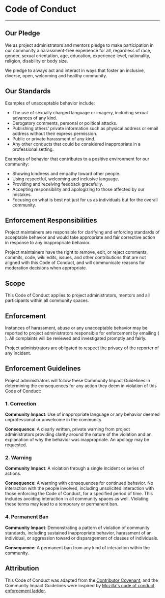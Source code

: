 # Code of Conduct
----
## Our Pledge


We as project administrators and mentors pledge to make participation in our community a harassment-free experience for all, regardless of race, gender, sexual orientation, age, education, experience level, nationality, religion, disability or body size. 

We pledge to always act and interact in ways that foster an inclusive, diverse, open, welcoming and healthy community.

## Our Standards

Examples of unacceptable behavior include: 

* The use of sexually charged language or imagery, including sexual advances of any kind. 
* Derogatory comments, personal or political attacks. 
* Publishing others' private information such as physical address or email address without their express permission.
* Public or private harassment of any kind.
* Any other conducts that could be considered inappropriate in a professional setting. 


Examples of behavior that contributes to a positive environment for our community:

* Showing kindness and empathy toward other people. 
* Using respectful, welcoming and inclusive language. 
* Providing and receiving feedback gracefully. 
* Accepting responsibility and apologizing to those affected by our mistakes.
* Focusing on what is best not just for us as individuals but for the overall community.

## Enforcement Responsibilities

Project maintainers are responsible for clarifying and enforcing standards of acceptable behavior and would take appropriate and fair corrective action in response to any inappropriate behavior.

Project maintainers have the right to remove, edit, or reject comments, commits, code, wiki edits, issues, and other contributions that are not aligned with this Code of Conduct, and will communicate reasons for moderation decisions when appropriate. 

## Scope

This Code of Conduct applies to project administrators, mentors and all participants within all community spaces.

## Enforcement

Instances of harassment, abuse or any unacceptable behavior may be reported to project administrators responsible for enforcement by emailing (  ). All complaints will be reviewed and investigated promptly and fairly. 

Project administrators are obligated to respect the privacy of the reporter of any incident. 

## Enforcement Guidelines

Project administrators will follow these Community Impact Guidelines in determining the consequences for any action they deem in violation of this Code of Conduct: 

### 1. Correction

**Community Impact**: Use of inappropriate language or any behavior deemed unprofessional or unwelcome in the community.

**Consequence**: A clearly written, private warning from project administrators providing clarity around the nature of the violation and an explanation of why the behavior was inappropriate. An apology may be requested. 

### 2. Warning

**Community Impact**: A violation through a single incident or series of actions. 

**Consequence**: A warning with consequences for continued behavior. No interaction with the people involved, including unsolicited interaction with those enforcing the Code of Conduct, for a specified period of time. This includes avoiding interaction in all community spaces as well. Violating these terms may lead to a temporary or permanent ban. 

### 4. Permanent Ban

**Community Impact**: Demonstrating a pattern of violation of community standards, including sustained inappropriate behavior, harassment of an individual, or aggression toward or disparagement of classes of individuals. 

**Consequence**: A permanent ban from any kind of interaction within the community. 

## Attribution

This Code of Conduct was adapted from the [Contributor Covenant](https://www.contributor-covenant.org), and the Community Impact Guidelines were inspired by [Mozilla's code of conduct enforcement ladder](https://github.com/mozilla/diversity).               
